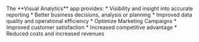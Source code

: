 <br>
The **Visual Analytics** app provides:
* Visibility and insight into accurate reporting
* Better business decisions, analysis or planning
* Improved data quality and operational efficiency
* Optimize Marketing Campaigns 
* Improved customer satisfaction
* Increased competitive advantage
* Reduced costs and increased revenues